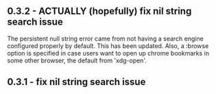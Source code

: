 ## 0.3.2 - ACTUALLY (hopefully) fix nil string search issue
The persistent null string error came from not having a search engine
configured properly by default. This has been updated. Also, a :browse option
is specified in case users want to open up chrome bookmarks in some other
browser, the default from 'xdg-open'.

## 0.3.1 - fix nil string search issue

